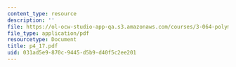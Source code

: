 ```yaml
---
content_type: resource
description: ''
file: https://ol-ocw-studio-app-qa.s3.amazonaws.com/courses/3-064-polymer-engineering-fall-2003/031ad5e9870c9445d5b9d40f5c2ee201_p4_17.pdf
file_type: application/pdf
resourcetype: Document
title: p4_17.pdf
uid: 031ad5e9-870c-9445-d5b9-d40f5c2ee201
---
```

